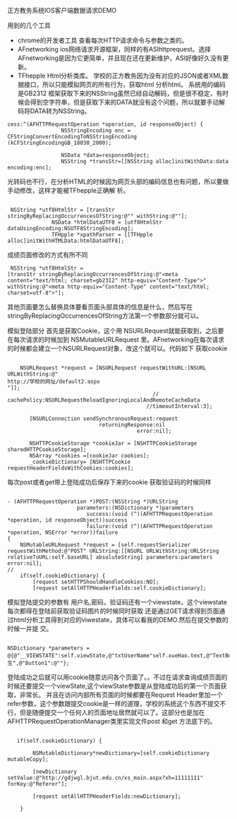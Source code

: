 
正方教务系统IOS客户端数据请求DEMO

用到的几个工具
* chrome的开发者工具   查看每次HTTP请求命令与参数之类的。
* AFnetworking    ios网络请求开源框架，同样的有ASIhttprequest。选择AFnetworking是因为它更简单，并且现在还在更新维护，ASI好像好久没有更新。
* TFhepple    Html分析类库。
学校的正方教务因为没有对应的JSON或者XML数据接口，所以只能模拟网页的所有行为，获取html 分析html。
系统用的编码是GB2312 框架获取下来的NSString虽然已经自动解码，但是很不稳定，有时候会得到空字符串，但是获取下来的DATA就没有这个问题，所以就要手动解码将DATA转为NSString。

 <pre><code>cess:^(AFHTTPRequestOperation *operation, id responseObject) {
                 NSStringEncoding enc = CFStringConvertEncodingToNSStringEncoding (kCFStringEncodingGB_18030_2000);
                 
                 NSData *data=responseObject;
                 NSString *transStr=[[NSString alloc]initWithData:data encoding:enc];</code></pre>
光转码也不行，在分析HTML的时候因为网页头部的编码信息也有问题，所以要做手动修改，这样才能被TFhepple正确解
析。
<pre><code> 
 NSString *utf8HtmlStr = [transStr stringByReplacingOccurrencesOfString:@"<meta http-equiv=\"Content-Type\" content=\"text/html; charset=gb2312\">" withString:@"<meta http-equiv=\"Content-Type\" content=\"text/html; charset=utf-8\">"];
              NSData *htmlDataUTF8 = [utf8HtmlStr dataUsingEncoding:NSUTF8StringEncoding];
              TFHpple *xpathParser = [[TFHpple alloc]initWithHTMLData:htmlDataUTF8];</code></pre> 
成绩页面修改的方式有所不同
        <pre><code>  NSString *utf8HtmlStr = [transStr stringByReplacingOccurrencesOfString:@"<meta content=\"text/html; charset=gb2312\" http-equiv=\"Content-Type\">" withString:@"<meta http-equiv=\"Content-Type\" content=\"text/html; charset=utf-8\">"];</code></pre>

其他页面要怎么替换具体要看页面头部具体的信息是什么，然后写在 stringByReplacingOccurrencesOfString方法第一个参数部分就可以。

模拟登陆部分
首先是获取Cookie，这个用 NSURLRequest就能获取到，之后要在每次请求的时候加到 NSMutableURLRequest 里。AFnetworking在每次请求的时候都会建立一个NSURLRequest对象，改这个就可以。代码如下
获取cookie
<pre><code> 
    NSURLRequest *request = [NSURLRequest requestWithURL:[NSURL URLWithString:@"
http://学校的网址/default2.aspx
"]];
                                              //  cachePolicy:NSURLRequestReloadIgnoringLocalAndRemoteCacheData
                                            //timeoutInterval:3];
       
       [NSURLConnection sendSynchronousRequest:request
                             returningResponse:nil
                                         error:nil];
       
       NSHTTPCookieStorage *cookieJar = [NSHTTPCookieStorage sharedHTTPCookieStorage];
       NSArray *cookies =[cookieJar cookies];
       _cookieDictionary= [NSHTTPCookie requestHeaderFieldsWithCookies:cookies];
</code></pre> 
每次post或者get带上登陆成功后保存下来的cookie 获取验证码的时候同样
<pre><code> 
- (AFHTTPRequestOperation *)POST:(NSString *)URLString
                      parameters:(NSDictionary *)parameters
                         success:(void (^)(AFHTTPRequestOperation *operation, id responseObject))success
                         failure:(void (^)(AFHTTPRequestOperation *operation, NSError *error))failure
{
    NSMutableURLRequest *request = [self.requestSerializer requestWithMethod:@"POST" URLString:[[NSURL URLWithString:URLString relativeToURL:self.baseURL] absoluteString] parameters:parameters error:nil];
//
    if(self.cookieDictionary) {
        [request setHTTPShouldHandleCookies:NO];
        [request setAllHTTPHeaderFields:self.cookieDictionary];
</code></pre> 


模拟登陆提交的参数有 用户名,密码，验证码还有一个viewstate，这个viewstate每次都得在登陆前获取验证码图片的时候同时获取 还是通过GET请求得到页面通过html分析工具得到对应的viwestate，具体可以看我的DEMO.然后在提交参数的时候一并提
交。
<pre><code> 
NSDictionary *parameters = @{@"__VIEWSTATE":self.viewState,@"txtUserName"self.xueHao.text,@"TextBox2":self.miMa.text,@"txtSecretCode":self.yanZhengMa.text,@"RadioButtonList1":@"学生",@"Button1":@""};
</code></pre> 
登陆成功之后就可以用cookie随意访问各个页面了。。不过在请求查询成绩页面的时候还要提交一个viewState,这个viewState参数是从登陆成功后的第一个页面获取，非常长。
并且在访问内部所有页面的时候都要在Request Header里加一个refer参数，这个参数跟提交cookie是一样的道理，学校的系统这个东西不提交不行，但是随便提交一个任何人的页面地址居然就可以了。这部分也是加在AFHTTPRequestOperationManager类里实现文件post 和get 方法底下的。
<pre><code> 
   if(self.cookieDictionary) {
        
        NSMutableDictionary*newDictionary=[self.cookieDictionary mutableCopy];
        
        [newDictionary setValue:@"http://gdjwgl.bjut.edu.cn/xs_main.aspx?xh=11111111" forKey:@"Referer"];
        
        [request setAllHTTPHeaderFields:newDictionary];
        
    }
</code></pre> 
